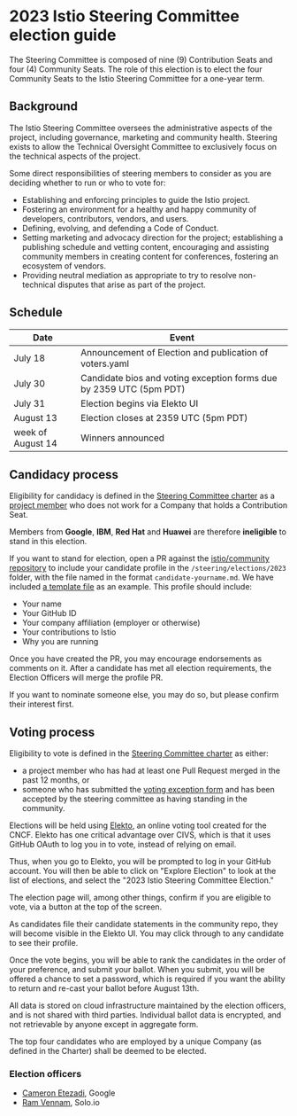 # 2023 Istio Steering Committee election guide

The Steering Committee is composed of nine (9) Contribution Seats and four (4) Community Seats. The role of this election is to elect the four Community Seats to the Istio Steering Committee for a one-year term.

## Background

The Istio Steering Committee oversees the administrative aspects of the project, including governance, marketing and community health. Steering exists to allow the Technical Oversight Committee to exclusively focus on the technical aspects of the project.

Some direct responsibilities of steering members to consider as you are deciding whether to run or who to vote for:

- Establishing and enforcing principles to guide the Istio project.
- Fostering an environment for a healthy and happy community of developers, contributors, vendors, and users.
- Defining, evolving, and defending a Code of Conduct.
- Setting marketing and advocacy direction for the project; establishing a publishing schedule and vetting content, encouraging and assisting community members in creating content for conferences, fostering an ecosystem of vendors.
- Providing neutral mediation as appropriate to try to resolve non-technical disputes that arise as part of the project.

## Schedule

| Date               | Event                                                               |
|--------------------|---------------------------------------------------------------------|
| July 18            | Announcement of Election and publication of voters.yaml             |
| July 30            | Candidate bios and voting exception forms due by 2359 UTC (5pm PDT) |
| July 31            | Election begins via Elekto UI                                       |
| August 13          | Election closes at 2359 UTC (5pm PDT)                               |
| week of August 14  | Winners announced                                                   |

## Candidacy process

Eligibility for candidacy is defined in the [Steering Committee charter](../../CHARTER.md) as a [project member](../../../ROLES.md#member) who does not work for a Company that holds a Contribution Seat.

Members from **Google**, **IBM**, **Red Hat** and **Huawei** are therefore **ineligible** to stand in this election.

If you want to stand for election, open a PR against the [istio/community repository](https://github.com/istio/community) to include
your candidate profile in the `/steering/elections/2023` folder, with the file named in the format `candidate-yourname.md`. We have included [a template file](nomination-template.md) as an example. This profile should include:

- Your name
- Your GitHub ID
- Your company affiliation (employer or otherwise)
- Your contributions to Istio
- Why you are running

Once you have created the PR, you may encourage endorsements as comments on it. After a candidate has met all election requirements, the Election Officers will merge the profile PR.

If you want to nominate someone else, you may do so, but please confirm their interest first.

## Voting process

Eligibility to vote is defined in the [Steering Committee charter](../../CHARTER.md) as either:

- a project member who has had at least one Pull Request merged in the past 12 months, or
- someone who has submitted the [voting exception form](https://forms.gle/2WmEsUbAQMz7QnwR6) and has been accepted by the steering committee as having standing in the community.

Elections will be held using [Elekto](https://elekto.dev/), an online voting tool
created for the CNCF. Elekto has one critical advantage over CIVS, which is that
it uses GitHub OAuth to log you in to vote, instead of relying on email.

Thus, when you go to Elekto, you will be prompted to log in your GitHub account.
You will then be able to click on "Explore Election" to look at the list of
elections, and select the "2023 Istio Steering Committee Election."

The election page will, among other things, confirm if you are eligible to vote,
via a button at the top of the screen.

As candidates file their candidate statements in the community repo, they will
become visible in the Elekto UI.  You may click through to any candidate to see
their profile.

Once the vote begins, you will be able to rank the candidates in the order of
your preference, and submit your ballot.  When you submit, you will be offered
a chance to set a password, which is required if you want the ability to return
and re-cast your ballot before August 13th.

All data is stored on cloud infrastructure maintained by the election officers,
and is not shared with third parties. Individual ballot data is encrypted, and
not retrievable by anyone except in aggregate form.

The top four candidates who are employed by a unique Company (as defined in the
Charter) shall be deemed to be elected.

### Election officers

- [Cameron Etezadi](https://github.com/cetezadi), Google
- [Ram Vennam](https://github.com/rvennam), Solo.io
